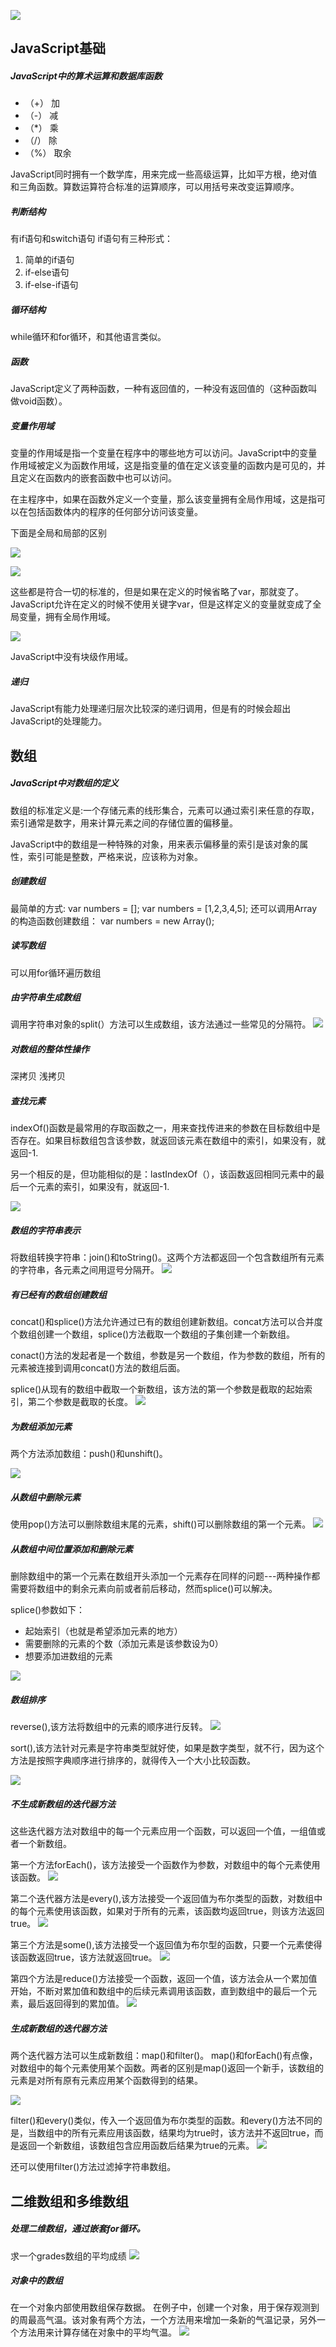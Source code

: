 ﻿ ![](http://i.imgur.com/hozR5pB.jpg)


## JavaScript基础

##### JavaScript中的算术运算和数据库函数
- （+） 加
- （-） 减
- （*） 乘
- （/） 除
- （%） 取余

JavaScript同时拥有一个数学库，用来完成一些高级运算，比如平方根，绝对值和三角函数。算数运算符合标准的运算顺序，可以用括号来改变运算顺序。

##### 判断结构
有if语句和switch语句
if语句有三种形式：
1. 简单的if语句
2. if-else语句
3. if-else-if语句

##### 循环结构
while循环和for循环，和其他语言类似。

##### 函数
JavaScript定义了两种函数，一种有返回值的，一种没有返回值的（这种函数叫做void函数）。

##### 变量作用域
变量的作用域是指一个变量在程序中的哪些地方可以访问。JavaScript中的变量作用域被定义为函数作用域，这是指变量的值在定义该变量的函数内是可见的，并且定义在函数内的嵌套函数中也可以访问。


在主程序中，如果在函数外定义一个变量，那么该变量拥有全局作用域，这是指可以在包括函数体内的程序的任何部分访问该变量。

下面是全局和局部的区别

![](http://i.imgur.com/yZnnnBf.png)


![](http://i.imgur.com/Vi77NQO.png)


这些都是符合一切的标准的，但是如果在定义的时候省略了var，那就变了。JavaScript允许在定义的时候不使用关键字var，但是这样定义的变量就变成了全局变量，拥有全局作用域。

![](http://i.imgur.com/03LDXTg.png)

JavaScript中没有块级作用域。

##### 递归
JavaScript有能力处理递归层次比较深的递归调用，但是有的时候会超出JavaScript的处理能力。

## 数组
##### JavaScript中对数组的定义
数组的标准定义是:一个存储元素的线形集合，元素可以通过索引来任意的存取，索引通常是数字，用来计算元素之间的存储位置的偏移量。


JavaScript中的数组是一种特殊的对象，用来表示偏移量的索引是该对象的属性，索引可能是整数，严格来说，应该称为对象。
##### 创建数组
最简单的方式:
var numbers = [];
var numbers = [1,2,3,4,5];
还可以调用Array的构造函数创建数组：
var numbers = new Array();
##### 读写数组
可以用for循环遍历数组
##### 由字符串生成数组
调用字符串对象的split(）方法可以生成数组，该方法通过一些常见的分隔符。
![](http://i.imgur.com/LDWvokM.png)
##### 对数组的整体性操作
深拷贝  浅拷贝
##### 查找元素
indexOf()函数是最常用的存取函数之一，用来查找传进来的参数在目标数组中是否存在。如果目标数组包含该参数，就返回该元素在数组中的索引，如果没有，就返回-1.


另一个相反的是，但功能相似的是：lastIndexOf（），该函数返回相同元素中的最后一个元素的索引，如果没有，就返回-1.

![](http://i.imgur.com/G2QGT9s.png)

##### 数组的字符串表示

将数组转换字符串：join()和toString()。这两个方法都返回一个包含数组所有元素的字符串，各元素之间用逗号分隔开。
![](http://i.imgur.com/GOMtXMK.png)
##### 有已经有的数组创建数组
concat()和splice()方法允许通过已有的数组创建新数组。concat方法可以合并度个数组创建一个数组，splice()方法截取一个数组的子集创建一个新数组。


conact()方法的发起者是一个数组，参数是另一个数组，作为参数的数组，所有的元素被连接到调用concat()方法的数组后面。


splice()从现有的数组中截取一个新数组，该方法的第一个参数是截取的起始索引，第二个参数是截取的长度。
![](http://i.imgur.com/4meIm6c.png)
##### 为数组添加元素
两个方法添加数组：push()和unshift()。

![](http://i.imgur.com/gre0UxM.png)
##### 从数组中删除元素
使用pop()方法可以删除数组末尾的元素，shift()可以删除数组的第一个元素。
![](http://i.imgur.com/il1Wa34.png)
##### 从数组中间位置添加和删除元素
删除数组中的第一个元素在数组开头添加一个元素存在同样的问题---两种操作都需要将数组中的剩余元素向前或者前后移动，然而splice()可以解决。


splice()参数如下：

- 起始索引（也就是希望添加元素的地方）
- 需要删除的元素的个数（添加元素是该参数设为0）
- 想要添加进数组的元素

![](http://i.imgur.com/A2DK6p7.png)
##### 数组排序
reverse(),该方法将数组中的元素的顺序进行反转。
![](http://i.imgur.com/2wItazn.png)

sort(),该方法针对元素是字符串类型就好使，如果是数字类型，就不行，因为这个方法是按照字典顺序进行排序的，就得传入一个大小比较函数。


![](http://i.imgur.com/FnA3RCC.png)
##### 不生成新数组的迭代器方法
这些迭代器方法对数组中的每一个元素应用一个函数，可以返回一个值，一组值或者一个新数组。


第一个方法forEach()，该方法接受一个函数作为参数，对数组中的每个元素使用该函数。
![](http://i.imgur.com/bPaCgOQ.png)


第二个迭代器方法是every(),该方法接受一个返回值为布尔类型的函数，对数组中的每个元素使用该函数，如果对于所有的元素，该函数均返回true，则该方法返回true。
![](http://i.imgur.com/MIFMrTE.png)


第三个方法是some(),该方法接受一个返回值为布尔型的函数，只要一个元素使得该函数返回true，该方法就返回true。
![](http://i.imgur.com/J5zREkH.png)


第四个方法是reduce()方法接受一个函数，返回一个值，该方法会从一个累加值开始，不断对累加值和数组中的后续元素调用该函数，直到数组中的最后一个元素，最后返回得到的累加值。
![](http://i.imgur.com/7fh6H02.png)

##### 生成新数组的迭代器方法
两个迭代器方法可以生成新数组：map()和filter()。
map()和forEach()有点像，对数组中的每个元素使用某个函数。两者的区别是map()返回一个新手，该数组的元素是对所有原有元素应用某个函数得到的结果。

![](http://i.imgur.com/YJIxLN1.png)

filter()和every()类似，传入一个返回值为布尔类型的函数。和every()方法不同的是，当数组中的所有元素应用该函数，结果均为true时，该方法并不返回true，而是返回一个新数组，该数组包含应用函数后结果为true的元素。
![](http://i.imgur.com/aYgWAVc.png)

还可以使用filter()方法过滤掉字符串数组。


## 二维数组和多维数组

##### 处理二维数组，通过嵌套for循环。
求一个grades数组的平均成绩
![](http://i.imgur.com/4DASZpb.png)

##### 对象中的数组

在一个对象内部使用数组保存数据。
在例子中，创建一个对象，用于保存观测到的周最高气温。该对象有两个方法，一个方法用来增加一条新的气温记录，另外一个方法用来计算存储在对象中的平均气温。
![](http://i.imgur.com/DqsdbGj.png)

